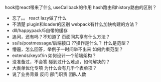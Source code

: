 hook给react带来了什么
useCallback的作用
hash路由和history路由的区别？
- 忘了。。
react lazy做了什么
- 不清楚
plugin和loader的区别
webpack有什么加快构建的方法？
- dll/happypack/5自带的缓存
- 追问，还有吗？不知道了
页面间共享有什么方法？
- ss/ls/postmessage/后端接口
??操作是什么？
什么是范型？
- 懵逼，怎么回答，举例子一时间举不出来
如何约束范型？
- extends/keyof/in
如何设计一个前端架构？
- 没准备过，不会答
碰到过什么难点，如何解决的？
- 大表单优化专项
为什么会有几千个表单项？
- 说了业务背景
反问
部门职责
团队人数
